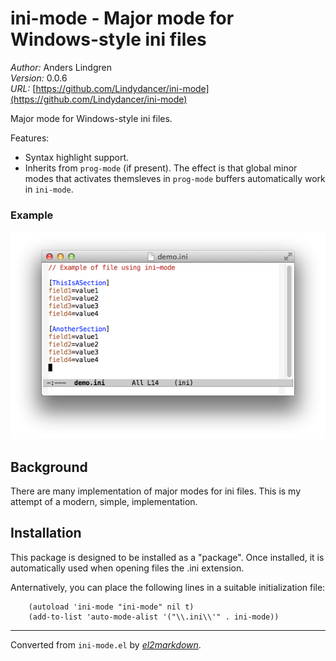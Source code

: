 # ini-mode - Major mode for Windows-style ini files

*Author:* Anders Lindgren<br>
*Version:* 0.0.6<br>
*URL:* [https://github.com/Lindydancer/ini-mode](https://github.com/Lindydancer/ini-mode)<br>

Major mode for Windows-style ini files.

Features:

* Syntax highlight support.
* Inherits from `prog-mode` (if present).  The effect is that global
  minor modes that activates themsleves in `prog-mode` buffers
  automatically work in `ini-mode`.

### Example

![Example](doc/demo.png)

## Background

There are many implementation of major modes for ini files.  This is
my attempt of a modern, simple, implementation.

## Installation

This package is designed to be installed as a "package".  Once
installed, it is automatically used when opening files the .ini
extension.

Anternatively, you can place the following lines in a suitable
initialization file:

        (autoload 'ini-mode "ini-mode" nil t)
        (add-to-list 'auto-mode-alist '("\\.ini\\'" . ini-mode))


---
Converted from `ini-mode.el` by [*el2markdown*](https://github.com/Lindydancer/el2markdown).
